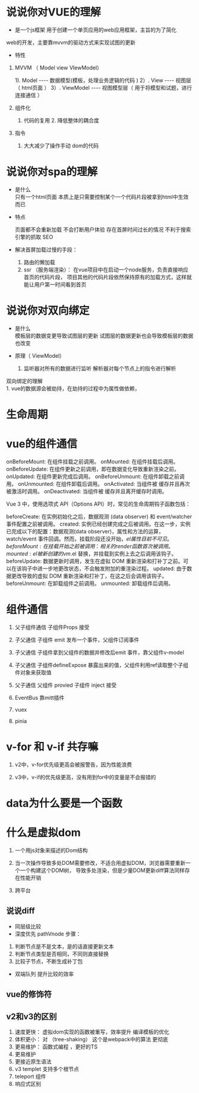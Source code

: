 # 说说你对VUE的理解   

- 是一个js框架 用于创建一个单页应用的web应用框架，主旨的为了简化

web的开发，主要靠mvvm的驱动方式来实现试图的更新

- 特性  
 1. MVVM   （ Model view  VIewModel）

    1). Model  ---- 数据模型(模板，处理业务逻辑的代码   )
    2）. View  ---- 视图层（ html页面 ）
    3）. ViewModel  ---- 视图模型层（ 用于将模型和试题，进行连接通信 ）
2. 组件化

   1. 代码的复用   2. 降低整体的耦合度


3. 指令 
   1. 大大减少了操作手动  dom的代码   


# 说说你对spa的理解  

 - 是什么  
    只有一个html页面   本质上是只需要控制某个一个代码片段被拿到html中生效而已  

- 特点  

  页面都不会重新加载    不会打断用户体验
  存在首屏时间过长的情况 
  不利于搜索引擎的抓取  SEO

- 解决首屏加载过慢的手段：
  1. 路由的懒加载
  2. ssr  （服务端渲染）： 在vue项目中在启动一个node服务，负责直接响应首页的代码片段，
  项目其他的代码片段依然保持原有的加载方式，这样就能让用户第一时间看到首页 

#  说说你对双向绑定  

  - 是什么  
      模板层的数据变更导致试图层的更新   试图层的数据更新也会导致模板层的数据也改变  

  - 原理（ ViewModel）

    1. 监听器对所有的数据进行监听     解析器对每个节点上的指令进行解析   
   

   双向绑定的理解  
     1. vue的数据源会被劫持，在劫持的过程中为属性做依赖，

    
#  生命周期   
    


# vue的组件通信  
   
onBeforeMount: 在组件挂载之前调用。
onMounted: 在组件挂载后调用。
onBeforeUpdate: 在组件更新之前调用，即在数据变化导致重新渲染之前。
onUpdated: 在组件更新完成后调用。
onBeforeUnmount: 在组件卸载之前调用。
onUnmounted: 在组件卸载后调用。
onActivated: 当组件被 <keep-alive> 缓存并且再次被激活时调用。
onDeactivated: 当组件被 <keep-alive> 缓存并且离开缓存时调用。

 Vue 3 中，使用选项式 API（Options API）时，常见的生命周期钩子函数包括：

beforeCreate: 在实例初始化之后，数据观测 (data observer) 和 event/watcher 事件配置之前被调用。
created: 实例已经创建完成之后被调用。在这一步，实例已完成以下的配置：数据观测(data observer)，属性和方法的运算，watch/event 事件回调。然而，挂载阶段还没开始，$el 属性目前不可见。
beforeMount: 在挂载开始之前被调用：相关的 render 函数首次被调用。
mounted: el 被新创建的 vm.$el 替换，并挂载到实例上去之后调用该钩子。
beforeUpdate: 数据更新时调用，发生在虚拟 DOM 重新渲染和打补丁之前。可以在该钩子中进一步地更改状态，不会触发附加的重渲染过程。
updated: 由于数据更改导致的虚拟 DOM 重新渲染和打补丁，在这之后会调用该钩子。
beforeUnmount: 在卸载组件之前调用。
unmounted: 卸载组件后调用。


# 组件通信 

1. 父子组件通信  子组件Props 接受

2. 子父通信   子组件 emit 发布一个事件，父组件订阅事件

3. 子父通信  子组件拿到父组件的数据并修改后emit 事件，靠父组件v-model 

4. 子父通信  子组件defineExpose 暴露出来的值，父组件利用ref读取整个子组件对象来获取值

5. 父子通信  父组件 provied 子组件 inject 接受

6. EventBus   靠mitt插件  

7. vuex

8. pinia


#  v-for 和  v-if   共存嘛  

1. v2中，v-for优先级更高会被报警告，因为性能浪费

2. v3中，v-if的优先级更高，没有用到for中的变量是不会报错的

# data为什么要是一个函数
   

# 什么是虚拟dom
   1. 一个用js对象来描述的Dom结构  
   2. 当一次操作导致多处DOM需要修改，不适合用虚拟DOM，浏览器需要重新一个一个构建这个DOM树，
   导致多处渲染，但是少量DOM更新diff算法同样存在性能开销

   3. 跨平台  


## 说说diff
   - 同层级比较
   - 深度优先
   pathVnode 步骤：
   1. 判断节点是不是文本，是的话直接更新文本  
   2. 判断节点类型是否相同，不同则直接替换
   3. 比较子节点，不断生成补丁包



   - 双端队列
   提升比较的效率 

## vue的修饰符  


## v2和v3的区别

1. 速度更快：
       虚拟dom实现的函数被重写，效率提升 
       编译模板的优化
2. 体积更小：
   对  （tree-shaking） 这个是webpack中的算法   更彻底
3. 更易维护： 
   函数式编程 ，更好的TS    
3. 更易维护
4. 更接近原生语法
5.   v3 templet 支持多个根节点
6. teleport 组件
7. 响应式区别   


